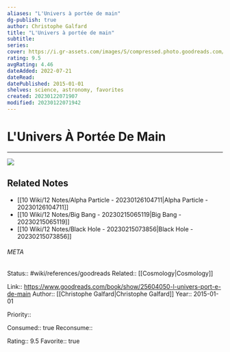 ```yaml
---
aliases: "L'Univers à portée de main"
dg-publish: true
author: Christophe Galfard
title: "L'Univers à portée de main"
subtitle: 
series: 
cover: https://i.gr-assets.com/images/S/compressed.photo.goodreads.com/books/1432646081l/25604050._SY475_.jpg
rating: 9.5
avgRating: 4.46
dateAdded: 2022-07-21
dateRead: 
datePublished: 2015-01-01
shelves: science, astronomy, favorites
created: 20230122071907
modified: 20230122071942
---
```

# L'Univers À Portée De Main
---
![](https://i.gr-assets.com/images/S/compressed.photo.goodreads.com/books/1432646081l/25604050._SY475_.jpg)

## Related Notes
- [[10 Wiki/12 Notes/Alpha Particle - 20230126104711\|Alpha Particle - 20230126104711]]
- [[10 Wiki/12 Notes/Big Bang - 20230215065119\|Big Bang - 20230215065119]]
- [[10 Wiki/12 Notes/Black Hole - 20230215073856\|Black Hole - 20230215073856]]




###### META
Status:: #wiki/references/goodreads
Related:: [[Cosmology\|Cosmology]]

Link:: https://www.goodreads.com/book/show/25604050-l-univers-port-e-de-main
Author:: [[Christophe Galfard\|Christophe Galfard]]
Year:: 2015-01-01

Priority:: 

Consumed:: true
Reconsume:: 

Rating:: 9.5
Favorite:: true
